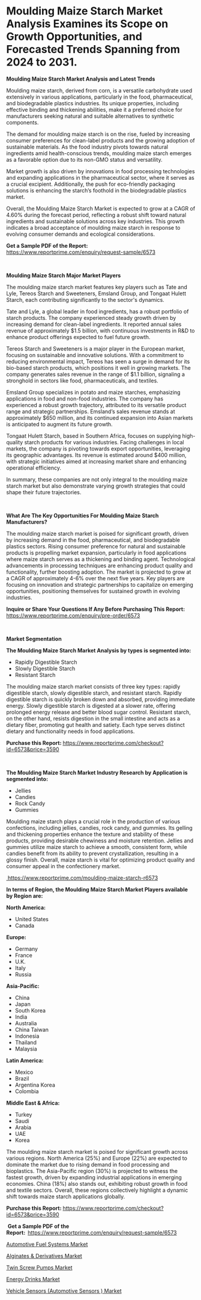 <p><h1>Moulding Maize Starch Market Analysis Examines its Scope on Growth Opportunities, and Forecasted Trends Spanning from 2024 to 2031.</h1></p><p><strong>Moulding Maize Starch Market Analysis and Latest Trends</strong></p>
<p><p>Moulding maize starch, derived from corn, is a versatile carbohydrate used extensively in various applications, particularly in the food, pharmaceutical, and biodegradable plastics industries. Its unique properties, including effective binding and thickening abilities, make it a preferred choice for manufacturers seeking natural and suitable alternatives to synthetic components.</p><p>The demand for moulding maize starch is on the rise, fueled by increasing consumer preferences for clean-label products and the growing adoption of sustainable materials. As the food industry pivots towards natural ingredients amid health-conscious trends, moulding maize starch emerges as a favorable option due to its non-GMO status and versatility.</p><p>Market growth is also driven by innovations in food processing technologies and expanding applications in the pharmaceutical sector, where it serves as a crucial excipient. Additionally, the push for eco-friendly packaging solutions is enhancing the starch’s foothold in the biodegradable plastics market.</p><p>Overall, the Moulding Maize Starch Market is expected to grow at a CAGR of 4.60% during the forecast period, reflecting a robust shift toward natural ingredients and sustainable solutions across key industries. This growth indicates a broad acceptance of moulding maize starch in response to evolving consumer demands and ecological considerations.</p></p>
<p><strong>Get a Sample PDF of the Report:&nbsp;</strong> <a href="https://www.reportprime.com/enquiry/request-sample/6573">https://www.reportprime.com/enquiry/request-sample/6573</a></p>
<p>&nbsp;</p>
<p><strong>Moulding Maize Starch Major Market Players</strong></p>
<p><p>The moulding maize starch market features key players such as Tate and Lyle, Tereos Starch and Sweeteners, Emsland Group, and Tongaat Hulett Starch, each contributing significantly to the sector's dynamics.</p><p>Tate and Lyle, a global leader in food ingredients, has a robust portfolio of starch products. The company experienced steady growth driven by increasing demand for clean-label ingredients. It reported annual sales revenue of approximately $1.5 billion, with continuous investments in R&D to enhance product offerings expected to fuel future growth.</p><p>Tereos Starch and Sweeteners is a major player in the European market, focusing on sustainable and innovative solutions. With a commitment to reducing environmental impact, Tereos has seen a surge in demand for its bio-based starch products, which positions it well in growing markets. The company generates sales revenue in the range of $1.1 billion, signaling a stronghold in sectors like food, pharmaceuticals, and textiles.</p><p>Emsland Group specializes in potato and maize starches, emphasizing applications in food and non-food industries. The company has experienced a robust growth trajectory, attributed to its versatile product range and strategic partnerships. Emsland’s sales revenue stands at approximately $650 million, and its continued expansion into Asian markets is anticipated to augment its future growth.</p><p>Tongaat Hulett Starch, based in Southern Africa, focuses on supplying high-quality starch products for various industries. Facing challenges in local markets, the company is pivoting towards export opportunities, leveraging its geographic advantages. Its revenue is estimated around $400 million, with strategic initiatives aimed at increasing market share and enhancing operational efficiency.</p><p>In summary, these companies are not only integral to the moulding maize starch market but also demonstrate varying growth strategies that could shape their future trajectories.</p></p>
<p>&nbsp;</p>
<p><strong>What Are The Key Opportunities For Moulding Maize Starch Manufacturers?</strong></p>
<p><p>The moulding maize starch market is poised for significant growth, driven by increasing demand in the food, pharmaceutical, and biodegradable plastics sectors. Rising consumer preference for natural and sustainable products is propelling market expansion, particularly in food applications where maize starch serves as a thickening and binding agent. Technological advancements in processing techniques are enhancing product quality and functionality, further boosting adoption. The market is projected to grow at a CAGR of approximately 4-6% over the next five years. Key players are focusing on innovation and strategic partnerships to capitalize on emerging opportunities, positioning themselves for sustained growth in evolving industries.</p></p>
<p><strong>Inquire or Share Your Questions If Any Before Purchasing This Report:</strong> <a href="https://www.reportprime.com/enquiry/pre-order/6573">https://www.reportprime.com/enquiry/pre-order/6573</a></p>
<p>&nbsp;</p>
<p><strong>Market Segmentation</strong></p>
<p><strong>The Moulding Maize Starch Market Analysis by types is segmented into:</strong></p>
<p><ul><li>Rapidly Digestible Starch</li><li>Slowly Digestible Starch</li><li>Resistant Starch</li></ul></p>
<p><p>The moulding maize starch market consists of three key types: rapidly digestible starch, slowly digestible starch, and resistant starch. Rapidly digestible starch is quickly broken down and absorbed, providing immediate energy. Slowly digestible starch is digested at a slower rate, offering prolonged energy release and better blood sugar control. Resistant starch, on the other hand, resists digestion in the small intestine and acts as a dietary fiber, promoting gut health and satiety. Each type serves distinct dietary and functionality needs in food applications.</p></p>
<p><strong>Purchase this Report:&nbsp;</strong><a href="https://www.reportprime.com/checkout?id=6573&price=3590">https://www.reportprime.com/checkout?id=6573&price=3590</a></p>
<p>&nbsp;</p>
<p><strong>The Moulding Maize Starch Market Industry Research by Application is segmented into:</strong></p>
<p><ul><li>Jellies</li><li>Candies</li><li>Rock Candy</li><li>Gummies</li></ul></p>
<p><p>Moulding maize starch plays a crucial role in the production of various confections, including jellies, candies, rock candy, and gummies. Its gelling and thickening properties enhance the texture and stability of these products, providing desirable chewiness and moisture retention. Jellies and gummies utilize maize starch to achieve a smooth, consistent form, while candies benefit from its ability to prevent crystallization, resulting in a glossy finish. Overall, maize starch is vital for optimizing product quality and consumer appeal in the confectionery market.</p></p>
<p><a href="https://www.reportprime.com/moulding-maize-starch-r6573">&nbsp;https://www.reportprime.com/moulding-maize-starch-r6573</a></p>
<p><strong>In terms of Region, the Moulding Maize Starch Market Players available by Region are:</strong></p>
<p>
    <p> <strong> North America: </strong>
        <ul>
            <li>United States</li>
            <li>Canada</li>
        </ul>
        </p> 
    <p> <strong> Europe: </strong>
        <ul>
            <li>Germany</li>
            <li>France</li>
            <li>U.K.</li>
            <li>Italy</li>
            <li>Russia</li>
        </ul>
        </p> 
    <p> <strong> Asia-Pacific: </strong>
        <ul>
            <li>China</li>
            <li>Japan</li>
            <li>South Korea</li>
            <li>India</li>
            <li>Australia</li>
            <li>China Taiwan</li>
            <li>Indonesia</li>
            <li>Thailand</li>
            <li>Malaysia</li>
        </ul>
        </p> 
    <p> <strong> Latin America: </strong>
        <ul>
            <li>Mexico</li>
            <li>Brazil</li>
            <li>Argentina Korea</li>
            <li>Colombia</li>
        </ul>
        </p> 
    <p> <strong> Middle East & Africa: </strong>
        <ul>
            <li>Turkey</li>
            <li>Saudi</li>
            <li>Arabia</li>
            <li>UAE</li>
            <li>Korea</li>
        </ul>
    </p>
    </p>
<p><p>The moulding maize starch market is poised for significant growth across various regions. North America (25%) and Europe (22%) are expected to dominate the market due to rising demand in food processing and bioplastics. The Asia-Pacific region (30%) is projected to witness the fastest growth, driven by expanding industrial applications in emerging economies. China (18%) also stands out, exhibiting robust growth in food and textile sectors. Overall, these regions collectively highlight a dynamic shift towards maize starch applications globally.</p></p>
<p><strong>Purchase this Report: </strong><a href="https://www.reportprime.com/checkout?id=6573&price=3590">https://www.reportprime.com/checkout?id=6573&price=3590</a></p>
<p>&nbsp;<strong>Get a Sample PDF of the Report:&nbsp;&nbsp;</strong><a href="https://www.reportprime.com/enquiry/request-sample/6573">https://www.reportprime.com/enquiry/request-sample/6573</a></p>
<p><strong></strong></p>
<p><p><a href="https://issuu.com/reportprime-2/docs/automotive-fuel-systems-market-size_64e5bdd75a1960">Automotive Fuel Systems Market</a></p><p><a href="https://www.linkedin.com/pulse/alginates-derivatives-market-research-report-forecast-growth-prospects-uki7e?trackingId=GHxAZwR6QjOVS9FXiXrGww%3D%3D">Alginates & Derivatives Market</a></p><p><a href="https://medium.com/@jasmine.wilson5656/global-twin-screw-pumps-market-analysis-trends-forecasts-and-growth-opportunities-2024-2031-in-79539392ec5c">Twin Screw Pumps Market</a></p><p><a href="https://www.linkedin.com/pulse/insights-energy-drinks-market-share-competitive-landscape-period-3hi5f?trackingId=v73%2FqZvOTZ25%2FVDY1XgPrA%3D%3D">Energy Drinks Market</a></p><p><a href="https://issuu.com/reportprime-2/docs/vehicle-sensors-automotive-sensors-_1e835a995a78de">Vehicle Sensors (Automotive Sensors ) Market</a></p></p>